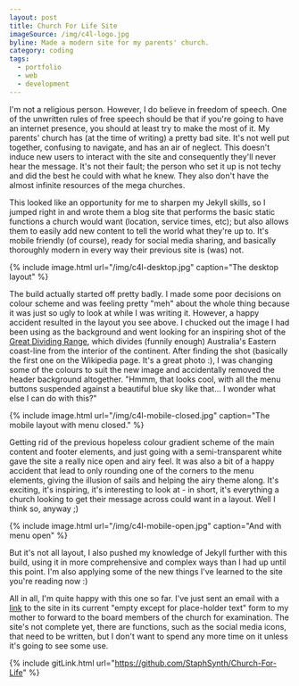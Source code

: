 ```yaml
---
layout: post
title: Church For Life Site
imageSource: /img/c4l-logo.jpg
byline: Made a modern site for my parents' church.
category: coding
tags:
  - portfolio
  - web
  - development
---
```


I'm not a religious person. However, I do believe in freedom of speech. One of the unwritten rules of free speech should be that if you're going to have an internet presence, you should at least try to make the most of it. My parents' church has (at the time of writing) a pretty bad site. It's not well put together, confusing to navigate, and has an air of neglect. This doesn't induce new users to interact with the site and consequently they'll never hear the message. It's not their fault; the person who set it up is not techy and did the best he could with what he knew. They also don't have the almost infinite resources of the mega churches.

This looked like an opportunity for me to sharpen my Jekyll skills, so I jumped right in and wrote them a blog site that performs the basic static functions a church would want (location, service times, etc); but also allows them to easily add new content to tell the world what they're up to. It's mobile friendly (of course), ready for social media sharing, and basically thoroughly modern in every way their previous site is (was) not.

{% include image.html url="/img/c4l-desktop.jpg" caption="The desktop layout" %}

The build actually started off pretty badly. I made some poor decisions on colour scheme and was feeling pretty "meh" about the whole thing because it was just so ugly to look at while I was writing it. However, a happy accident resulted in the layout you see above. I chucked out the image I had been using as the background and went looking for an inspiring shot of the [Great Dividing Range](https://en.wikipedia.org/wiki/Great_Dividing_Range), which divides (funnily enough) Australia's Eastern coast-line from the interior of the continent. After finding the shot (basically the first one on the Wikipedia page. It's a great photo :), I was changing some of the colours to suit the new image and accidentally removed the header background altogether. "Hmmm, that looks cool, with all the menu buttons suspended against a beautiful blue sky like that... I wonder what else I can do with this?"

{% include image.html url="/img/c4l-mobile-closed.jpg" caption="The mobile layout with menu closed." %}

Getting rid of the previous hopeless colour gradient scheme of the main content and footer elements, and just going with a semi-transparent white gave the site a really nice open and airy feel. It was also a bit of a happy accident that lead to only rounding one of the corners to the menu elements, giving the illusion of sails and helping the airy theme along. It's exciting, it's inspiring, it's interesting to look at - in short, it's everything a church looking to get their message across could want in a layout. Well I think so, anyway ;)

{% include image.html url="/img/c4l-mobile-open.jpg" caption="And with menu open" %}

But it's not all layout, I also pushed my knowledge of Jekyll further with this build, using it in more comprehensive and complex ways than I had up until this point. I'm also applying some of the new things I've learned to the site you're reading now :)

All in all, I'm quite happy with this one so far. I've just sent an email with a [link](https://churchforlife.github.io/) to the site in its current "empty except for place-holder text" form to my mother to forward to the board members of the church for examination. The site's not complete yet, there are functions, such as the social media icons, that need to be written, but I don't want to spend any more time on it unless it's going to see some use.

{% include gitLink.html url="https://github.com/StaphSynth/Church-For-Life" %}
